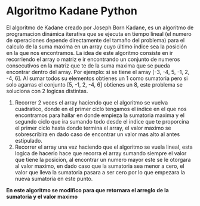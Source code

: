 # Algoritmo Kadane Python

El algoritmo de Kadane creado por Joseph Born Kadane, es un algoritmo de programacion dinámica iterativa que se ejecuta en tiempo lineal (el numero de operaciones depende directamente del tamaño del problema) para el calculo de la suma maxima en un array cuyo último índice sea la posición en la que nos encontramos.
La idea de este algoritmo consiste en ir recorriendo el array o matriz e ir encontrando un conjunto de numeros consecutivos en la matriz que te de la suma maxima que se pueda encontrar dentro del array.
Por ejemplo: si se tiene el array [-3, -4, 5, -1, 2, -4, 6]. Al sumar todos su elementos obtienes un 1 como sumatoria pero si solo agarras el conjunto [5, -1, 2, -4, 6] obtienes un 8, este problema se soluciona con 2 logicas distintas.

1. Recorrer 2 veces el array haciendo que el algoritmo se vuelva cuadratico, donde en el primer ciclo tengamos el indice en el que nos encontramos para hallar en donde empieza la sumatoria maxima y el segundo ciclo que ira sumando todo desde el indice que te proporcina el primer ciclo hasta donde termina el array, el valor maximo se sobrescribira en dado caso de encontrar un valor mas alto al antes estipulado.
2. Recorrer el array una vez haciendo que el algoritmo se vuela lineal, esta logica de hacerlo hace que recorra el array sumando siempre el valor que tiene la posicion, al encontrar un numero mayor este se le otorgara al valor maximo, en dado caso que la sumatoria sea menor a cero, el valor que lleva la sumatoria pasara a ser cero por lo que empezara la nueva sumatoria en este punto.

**En este algoritmo se modifico para que retornara el arreglo de la sumatoria y el valor maximo**
